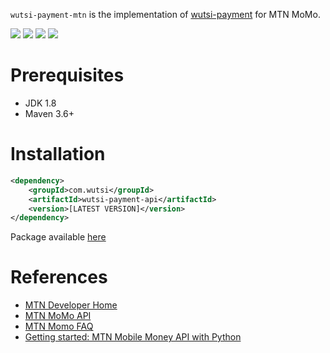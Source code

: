 `wutsi-payment-mtn` is the implementation of [wutsi-payment](https://github.com/wutsi/wutsi-payment) for MTN MoMo.


![](https://github.com/wutsi/wutsi-payment-mtn/workflows/build/badge.svg)
![](https://img.shields.io/badge/jdk-1.8-brightgreen.svg)
![](https://img.shields.io/badge/language-kotlin-blue.svg)
![](https://img.shields.io/badge/maven-3.6+-blue)

# Prerequisites
- JDK 1.8
- Maven 3.6+ 

# Installation
```xml
<dependency>
    <groupId>com.wutsi</groupId>
    <artifactId>wutsi-payment-api</artifactId>
    <version>[LATEST VERSION]</version>
</dependency>
```

Package available [here](https://github.com/wutsi/wutsi-payment-mtn/packages)

# References
- [MTN Developer Home](https://momodeveloper.mtn.com/)
- [MTN MoMo API](https://momodeveloper.mtn.com/docs/services/)
- [MTN Momo FAQ](https://momodeveloper.mtn.com/faq)
- [Getting started: MTN Mobile Money API with Python](https://medium.com/@malendefahad/getting-started-mtn-mobile-money-api-with-python-7486148d650e)
